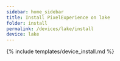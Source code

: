 ```yaml
---
sidebar: home_sidebar
title: Install PixelExperience on lake
folder: install
permalink: /devices/lake/install
device: lake
---
```

{% include templates/device_install.md %}
